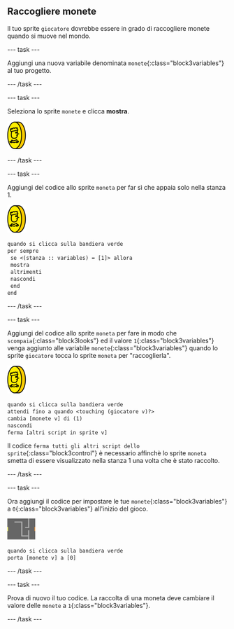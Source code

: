 ## Raccogliere monete

Il tuo sprite `giocatore` dovrebbe essere in grado di raccogliere monete quando si muove nel mondo.

--- task ---

Aggiungi una nuova variabile denominata `monete`{:class="block3variables"} al tuo progetto.

--- /task ---

--- task ---

Seleziona lo sprite `monete` e clicca **mostra**.

![schermata](images/coin.png)

--- /task ---

--- task ---

Aggiungi del codice allo sprite `moneta` per far sì che appaia solo nella stanza 1.

![schermata](images/coin.png)

```blocks3
quando si clicca sulla bandiera verde
per sempre 
 se <(stanza :: variables) = [1]> allora 
 mostra
 altrimenti 
 nascondi
 end
end
```

--- /task ---

--- task ---

Aggiungi del codice allo sprite `moneta` per fare in modo che `scompaia`{:class="block3looks"} ed il valore `1`{:class="block3variables"} venga aggiunto alle variabile `monete`{:class="block3variables"} quando lo sprite `giocatore` tocca lo sprite `moneta` per "raccoglierla".

![moneta](images/coin.png)

```blocks3
quando si clicca sulla bandiera verde
attendi fino a quando <touching (giocatore v)?>
cambia [monete v] di (1)
nascondi
ferma [altri script in sprite v]
```

Il codice `ferma tutti gli altri script dello sprite`{:class="block3control"} è necessario affinchè lo sprite `moneta` smetta di essere visualizzato nella stanza 1 una volta che è stato raccolto.

--- /task ---

--- task ---

Ora aggiungi il codice per impostare le tue `monete`{:class="block3variables"} a `0`{:class="block3variables"} all'inizio del gioco.

![stage](images/stage.png)

```blocks3
quando si clicca sulla bandiera verde
porta [monete v] a [0]
```

--- /task ---

--- task ---

Prova di nuovo il tuo codice. La raccolta di una moneta deve cambiare il valore delle `monete` a `1`{:class="block3variables"}.

--- /task ---